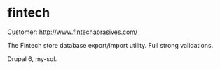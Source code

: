 fintech
=======

Customer: http://www.fintechabrasives.com/

The Fintech store database export/import utility. Full strong validations.

Drupal 6, my-sql.
